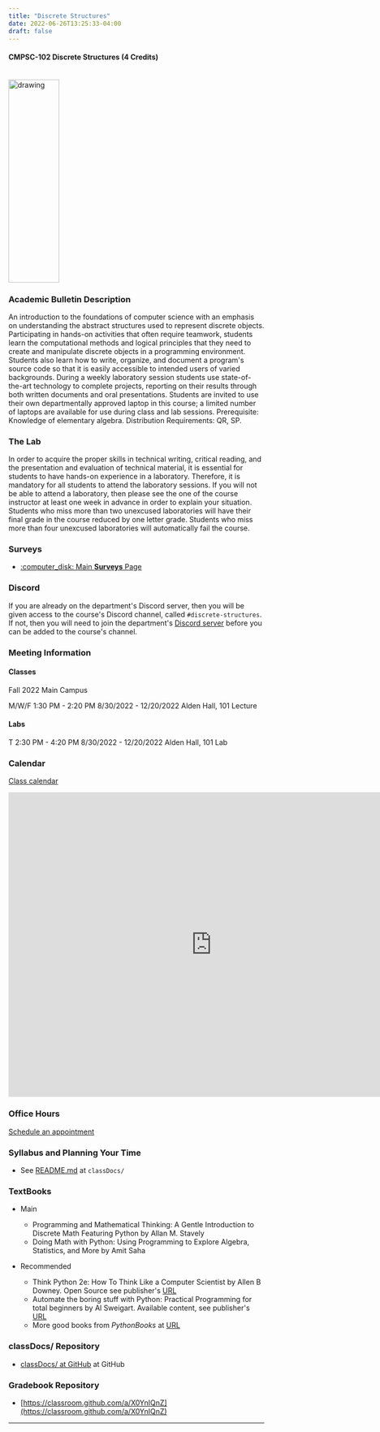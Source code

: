 ```yaml
---
title: "Discrete Structures"
date: 2022-06-26T13:25:33-04:00
draft: false
---
```

#### CMPSC-102 Discrete Structures (4 Credits)

<!-- add a line drop -->
<center>
&#x200B;
</center>

<img src="/images/discretestructures/discrete2.png" alt="drawing" width="100" height="400"/>

### Academic Bulletin Description

An introduction to the foundations of computer science with an emphasis on understanding the abstract structures used to represent discrete objects. Participating in hands-on activities that often require teamwork, students learn the computational methods and logical principles that they need to create and manipulate discrete objects in a programming environment. Students also learn how to write, organize, and document a program's source code so that it is easily accessible to intended users of varied backgrounds. During a weekly laboratory session students use state-of-the-art technology to complete projects, reporting on their results through both written documents and oral presentations. Students are invited to use their own departmentally approved laptop in this course; a limited number of laptops are available for use during class and lab sessions. Prerequisite: Knowledge of elementary algebra. Distribution Requirements: QR, SP.

### The Lab

In order to acquire the proper skills in technical writing, critical reading, and the presentation and evaluation of technical material, it is essential for students to have hands-on experience in a laboratory. Therefore, it is mandatory for all students to attend the laboratory sessions. If you will not be able to attend a laboratory, then please see the one of the course instructor at least one week in advance in order to explain your situation. Students who miss more than two unexcused laboratories will have their final grade in the course reduced by one letter grade. Students who miss more than four unexcused laboratories will automatically fail the course.

### Surveys

* [:computer_disk: Main __Surveys__ Page](/classes/discretestructures/surveys/)

### Discord

If you are already on the department's Discord server, then you will be given access to the course's Discord channel, called `#discrete-structures`. If not, then you will need to join the department's [Discord server](https://discord.gg/qUbTMjaq) before you can be added to the course's channel.

### Meeting Information

#### Classes

Fall 2022
Main Campus

M/W/F 1:30 PM - 2:20 PM
8/30/2022 - 12/20/2022
Alden Hall, 101 Lecture

#### Labs

T 2:30 PM - 4:20 PM
8/30/2022 - 12/20/2022
Alden Hall, 101 Lab


### Calendar
[Class calendar](https://calendar.google.com/calendar/u/0?cid=Y191ajU2Mm02Y3JtajdrcmI5ZTlybm5nZXUyY0Bncm91cC5jYWxlbmRhci5nb29nbGUuY29t)

<iframe src="https://calendar.google.com/calendar/embed?src=c_uj562m6crmj7krb9e9rnngeu2c%40group.calendar.google.com&ctz=America%2FNew_York" style="border: 0" width="800" height="600" frameborder="0" scrolling="no"></iframe>

### Office Hours

[Schedule an appointment](/contactandabout/)

### Syllabus and Planning Your Time

+ See [README.md](https://github.com/CMPSC-102-Allegheny-College-Fall-2022/classDocs/blob/main/README.md) at `classDocs/`


### TextBooks

* Main

  + Programming and Mathematical Thinking: A Gentle Introduction to Discrete Math Featuring Python by Allan M. Stavely
  + Doing Math with Python: Using Programming to Explore Algebra, Statistics, and More by Amit Saha

* Recommended

  + Think Python 2e: How To Think Like a Computer Scientist by Allen B Downey. Open Source see publisher's [URL](https://greenteapress.com/wp/)
  + Automate the boring stuff with Python: Practical Programming for total beginners
by Al Sweigart. Available content, see publisher's [URL](https://pythonbooks.org/automate-the-boring-stuff-with-python-2nd-edition-practical-programming-for-total-beginners/)
  + More good books from _PythonBooks_ at [URL](https://pythonbooks.org/free-books/)

### classDocs/ Repository

* [classDocs/ at GitHub](https://github.com/CMPSC-102-Allegheny-College-Fall-2022/classDocs) at GitHub

### Gradebook Repository

* [https://classroom.github.com/a/X0YnIQnZ](https://classroom.github.com/a/X0YnIQnZ)

---
